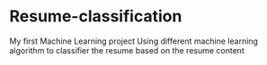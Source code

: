 # Resume-classification
My first Machine Learning project
Using different machine learning algorithm to classifier the resume based on the resume content
